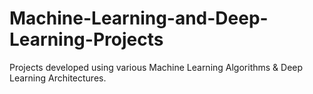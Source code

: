 # Machine-Learning-and-Deep-Learning-Projects
Projects developed using various Machine Learning Algorithms &amp; Deep Learning Architectures.
